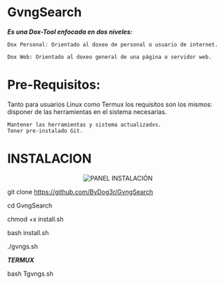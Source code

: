 # GvngSearch
***Es una Dox-Tool enfocada en dos niveles:***

    Dox Personal: Orientado al doxeo de personal o usuario de internet.
    
    Dox Web: Orientado al doxeo general de una página o servidor web.
# Pre-Requisitos:

Tanto para usuarios Linux como Termux los requisitos son los mismos: disponer de las herramientas en el sistema necesarias.

    Mantener las herramientas y sistema actualizadxs.
    Tener pre-instalado Git.
# INSTALACION
 <p align="center">
  <img src="https://i.postimg.cc/LsZvDyFH/install.png" alt="PANEL INSTALACIÓN">
</p>

 git clone https://github.com/ByDog3r/GvngSearch
 
 cd GvngSearch
 
chmod +x install.sh

bash install.sh

./gvngs.sh

***TERMUX***

bash Tgvngs.sh

